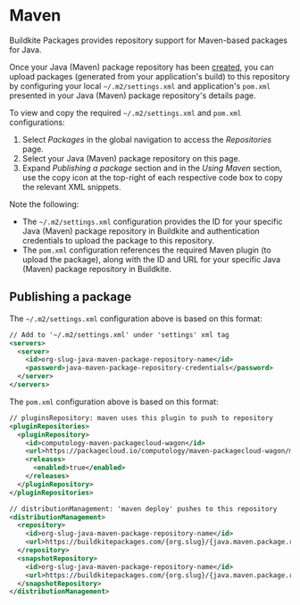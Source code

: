 # Maven

Buildkite Packages provides repository support for Maven-based packages for Java.

Once your Java (Maven) package repository has been [created](/docs/packages/manage-repositories#create-a-repository), you can upload packages (generated from your application's build) to this repository by configuring your local `~/.m2/settings.xml` and application's `pom.xml` presented in your Java (Maven) package repository's details page.

To view and copy the required  `~/.m2/settings.xml` and `pom.xml` configurations:

1. Select _Packages_ in the global navigation to access the _Repositories_ page.
1. Select your Java (Maven) package repository on this page.
1. Expand _Publishing a package_ section and in the _Using Maven_ section, use the copy icon at the top-right of each respective code box to copy the relevant XML snippets.

Note the following:

- The `~/.m2/settings.xml` configuration provides the ID for your specific Java (Maven) package repository in Buildkite and authentication credentials to upload the package to this repository.
- The `pom.xml` configuration references the required Maven plugin (to upload the package), along with the ID and URL for your specific Java (Maven) package repository in Buildkite.

## Publishing a package

The `~/.m2/settings.xml` configuration above is based on this format:

```xml
// Add to '~/.m2/settings.xml' under 'settings' xml tag
<servers>
  <server>
    <id>org-slug-java-maven-package-repository-name</id>
    <password>java-maven-package-repository-credentials</password>
  </server>
</servers>
```

The `pom.xml` configuration above is based on this format:

```xml
// pluginsRepository: maven uses this plugin to push to repository
<pluginRepositories>
  <pluginRepository>
    <id>computology-maven-packagecloud-wagon</id>
    <url>https://packagecloud.io/computology/maven-packagecloud-wagon/maven2</url>           
    <releases>
      <enabled>true</enabled>
    </releases>
  </pluginRepository>
</pluginRepositories>

// distributionManagement: 'maven deploy' pushes to this repository
<distributionManagement>
  <repository>
    <id>org-slug-java-maven-package-repository-name</id>
    <url>https://buildkitepackages.com/{org.slug}/{java.maven.package.repository.name}</url>
  </repository>
  <snapshotRepository>
    <id>org-slug-java-maven-package-repository-name</id>
    <url>https://buildkitepackages.com/{org.slug}/{java.maven.package.repository.name}</url>
  </snapshotRepository>
</distributionManagement>
```
